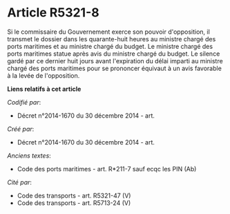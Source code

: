 # Article R5321-8

Si le commissaire du Gouvernement exerce son pouvoir d'opposition, il transmet le dossier dans les quarante-huit heures au
ministre chargé des ports maritimes et au ministre chargé du budget. Le ministre chargé des ports maritimes statue après avis
du ministre chargé du budget. Le silence gardé par ce dernier huit jours avant l'expiration du délai imparti au ministre
chargé des ports maritimes pour se prononcer équivaut à un avis favorable à la levée de l'opposition.

**Liens relatifs à cet article**

_Codifié par_:

  - Décret n°2014-1670 du 30 décembre 2014 - art.

_Créé par_:

  - Décret n°2014-1670 du 30 décembre 2014 - art.

_Anciens textes_:

  - Code des ports maritimes - art. R*211-7 sauf ecqc les PIN (Ab)

_Cité par_:

  - Code des transports - art. R5321-47 (V)
  - Code des transports - art. R5713-24 (V)

